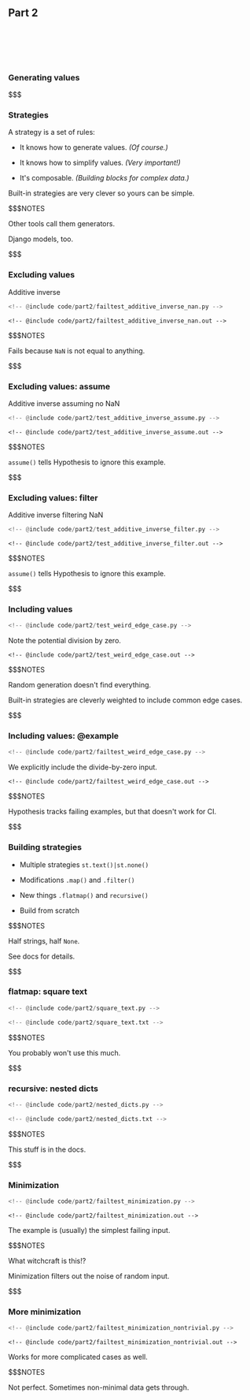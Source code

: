 ## Part 2

<br/>
<br/>
<br/>
<br/>

### Generating values

$$$

### Strategies

A strategy is a set of rules:

* It knows how to generate values. <!--@exec frag("hc", "1")-->
  *(Of course.)* <!-- @exec frag("vhc", "1") -->

* It knows how to simplify values. <!--@exec frag("hc", "2")-->
  *(Very important!)* <!--@exec frag("vhc", "2")-->

* It's composable. <!--@exec frag("hc", "3")-->
  *(Building blocks for complex data.)* <!--@exec frag("vhc", "3")-->

Built-in strategies are very clever so yours can be simple.
<!--@exec frag()-->

$$$NOTES

Other tools call them generators.

Django models, too.

$$$

### Excluding values

Additive inverse

```python
<!-- @include code/part2/failtest_additive_inverse_nan.py -->
```

```pytestresult
<!-- @include code/part2/failtest_additive_inverse_nan.out -->
```
<!--@exec frag()-->

$$$NOTES

Fails because `NaN` is not equal to anything.

$$$

### Excluding values: assume

Additive inverse assuming no NaN

```python
<!-- @include code/part2/test_additive_inverse_assume.py -->
```

```pytestresult
<!-- @include code/part2/test_additive_inverse_assume.out -->
```

$$$NOTES

`assume()` tells Hypothesis to ignore this example.

$$$

### Excluding values: filter

Additive inverse filtering NaN

```python
<!-- @include code/part2/test_additive_inverse_filter.py -->
```

```pytestresult
<!-- @include code/part2/test_additive_inverse_filter.out -->
```

$$$NOTES

`assume()` tells Hypothesis to ignore this example.

$$$

### Including values

```python
<!-- @include code/part2/test_weird_edge_case.py -->
```

Note the potential division by zero.

```pytestresult
<!-- @include code/part2/test_weird_edge_case.out -->
```
<!--@exec frag()-->

$$$NOTES

Random generation doesn't find everything.

Built-in strategies are cleverly weighted to include common edge cases.

$$$

### Including values: @example

```python
<!-- @include code/part2/failtest_weird_edge_case.py -->
```

We explicitly include the divide-by-zero input.

```pytestresult
<!-- @include code/part2/failtest_weird_edge_case.out -->
```

$$$NOTES

Hypothesis tracks failing examples, but that doesn't work for CI.

$$$

### Building strategies

* <span>Multiple strategies</span><!--@exec frag("hc", "1")-->
  <span>`st.text()|st.none()`</span><!--@exec frag("", "1")-->

* <span>Modifications</span><!--@exec frag("hc", "2")-->
  <span>`.map()` and `.filter()`</span><!--@exec frag("", "2")-->

* <span>New things</span><!--@exec frag("hc", "3")-->
  <span>`.flatmap()` and `recursive()`</span><!--@exec frag("", "3")-->

* <span>Build from scratch</span><!--@exec frag("hc", "4")-->

<!--{_class="sb"}-->

$$$NOTES

Half strings, half `None`.

See docs for details.

$$$

### flatmap: square text

```python
<!-- @include code/part2/square_text.py -->
```

```python
<!-- @include code/part2/square_text.txt -->
```

$$$NOTES

You probably won't use this much.

$$$

### recursive: nested dicts

```python
<!-- @include code/part2/nested_dicts.py -->
```

```python
<!-- @include code/part2/nested_dicts.txt -->
```

$$$NOTES

This stuff is in the docs.

$$$

### Minimization

```python
<!-- @include code/part2/failtest_minimization.py -->
```

```pytestresult
<!-- @include code/part2/failtest_minimization.out -->
```
<!--@exec frag()-->

The example is (usually) the simplest failing input.
<!--@exec frag()-->

$$$NOTES

What witchcraft is this!?

Minimization filters out the noise of random input.

$$$

### More minimization

```python
<!-- @include code/part2/failtest_minimization_nontrivial.py -->
```

```pytestresult
<!-- @include code/part2/failtest_minimization_nontrivial.out -->
```

Works for more complicated cases as well.

$$$NOTES

Not perfect. Sometimes non-minimal data gets through.
